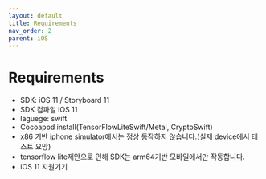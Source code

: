 ```yaml
---
layout: default
title: Requirements
nav_order: 2
parent: iOS
---
```


# Requirements
- SDK: iOS 11 / Storyboard 11
- SDK 컴파일 iOS 11
- laguege: swift
- Cocoapod install(TensorFlowLiteSwift/Metal, CryptoSwift)
- x86 기반 iphone simulator에서는 정상 동작하지 않습니다.(실제 device에서 테스트 요망)
- tensorflow lite제안으로 인해 SDK는 arm64기반 모바일에서만 작동합니다.
- iOS 11 지원기기